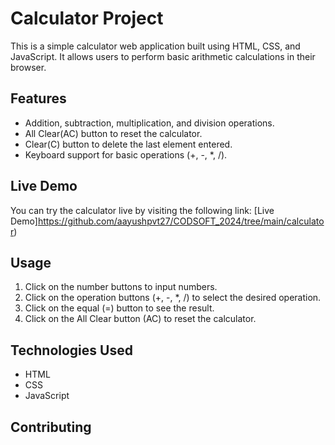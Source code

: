 # Calculator Project

This is a simple calculator web application built using HTML, CSS, and JavaScript. It allows users to perform basic arithmetic calculations in their browser.


## Features

- Addition, subtraction, multiplication, and division operations.
- All Clear(AC) button to reset the calculator.
- Clear(C) button to delete the last element entered.
- Keyboard support for basic operations (+, -, *, /).

## Live Demo

You can try the calculator live by visiting the following link: [Live Demo]https://github.com/aayushpvt27/CODSOFT_2024/tree/main/calculator)


## Usage

1. Click on the number buttons to input numbers.
2. Click on the operation buttons (+, -, *, /) to select the desired operation.
3. Click on the equal (=) button to see the result.
4. Click on the All Clear button (AC) to reset the calculator.

## Technologies Used

- HTML
- CSS
- JavaScript

## Contributing



